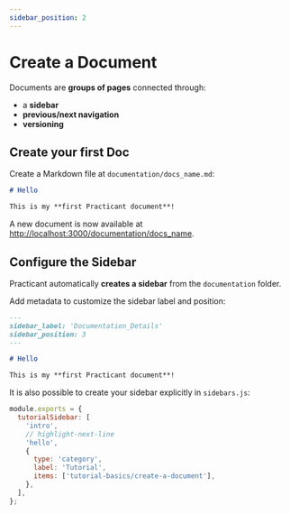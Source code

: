 ```yaml
---
sidebar_position: 2
---
```


# Create a Document

Documents are **groups of pages** connected through:

- a **sidebar**
- **previous/next navigation**
- **versioning**

## Create your first Doc

Create a Markdown file at `documentation/docs_name.md`:

```md title="documentation/docs_name.md"
# Hello

This is my **first Practicant document**!
```

A new document is now available at [http://localhost:3000/documentation/docs_name](http://localhost:3000/documentation/docs_name).

## Configure the Sidebar

Practicant automatically **creates a sidebar** from the `documentation` folder.

Add metadata to customize the sidebar label and position:

```md title="documentation/docs_name.md" {1-4}
---
sidebar_label: 'Documentation_Details'
sidebar_position: 3
---

# Hello

This is my **first Practicant document**!
```

It is also possible to create your sidebar explicitly in `sidebars.js`:

```js title="sidebars.js"
module.exports = {
  tutorialSidebar: [
    'intro',
    // highlight-next-line
    'hello',
    {
      type: 'category',
      label: 'Tutorial',
      items: ['tutorial-basics/create-a-document'],
    },
  ],
};
```
